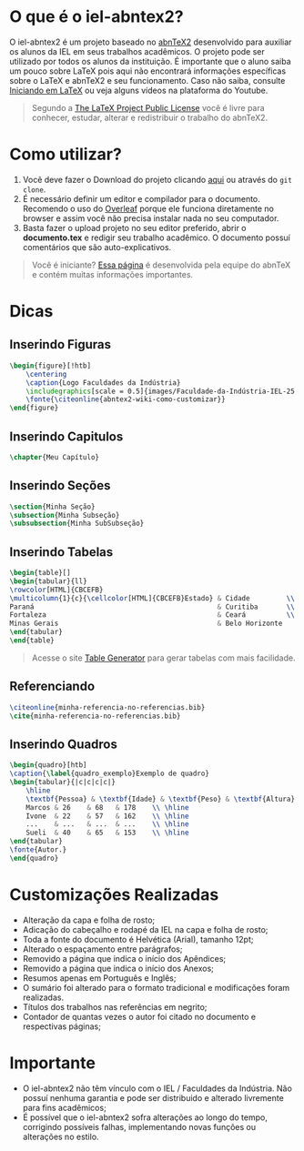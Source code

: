 # O que é o iel-abntex2?

O iel-abntex2 é um projeto baseado no [abnTeX2](https://github.com/abntex/abntex2) desenvolvido para auxiliar os alunos da IEL em seus trabalhos acadêmicos. O projeto pode ser utilizado por todos os alunos da instituição.
É importante que o aluno saiba um pouco sobre LaTeX pois aqui não encontrará informações específicas sobre o LaTeX e abnTeX2 e seu funcionamento. Caso não saiba, consulte [Iniciando em LaTeX](https://github.com/abntex/abntex2/wiki/PorOndeComecar) ou veja alguns vídeos na plataforma do Youtube.

> Segundo a [The LaTeX Project Public License](http://www.latex-project.org/lppl.txt) você é livre para conhecer, estudar, alterar e redistribuir o trabalho do abnTeX2.

# Como utilizar?

 1. Você deve fazer o Download do projeto clicando [aqui](https://github.com/erikdenisrs97/iel-abntex2/archive/refs/heads/main.zip) ou através do `git clone`.
 2. É necessário definir um editor e compilador para o documento. Recomendo o uso do [Overleaf](pt.overleaf.com) porque ele funciona diretamente no browser e assim você não precisa instalar nada no seu computador.
 3. Basta fazer o upload projeto no seu editor preferido, abrir o **documento.tex** e redigir seu trabalho acadêmico. O documento possuí comentários que são auto-explicativos.
 
> Você é iniciante? [Essa página](http://www.abntex.net.br/) é desenvolvida pela equipe do abnTeX e contém muitas informações importantes.

# Dicas

## Inserindo Figuras

```latex
\begin{figure}[!htb]
	\centering
	\caption{Logo Faculdades da Indústria}
	\includegraphics[scale = 0.5]{images/Faculdade-da-Indústria-IEL-25.png}
	\fonte{\citeonline{abntex2-wiki-como-customizar}}
\end{figure}
```
## Inserindo Capitulos
```latex
\chapter{Meu Capítulo}
```
## Inserindo Seções
```latex
\section{Minha Seção}
\subsection{Minha Subseção}
\subsubsection{Minha SubSubseção}
```
## Inserindo Tabelas

```latex
\begin{table}[]
\begin{tabular}{ll}
\rowcolor[HTML]{CBCEFB} 
\multicolumn{1}{c}{\cellcolor[HTML]{CBCEFB}Estado} & Cidade         \\
Paraná                                             & Curitiba       \\
Fortaleza                                          & Ceará          \\
Minas Gerais                                       & Belo Horizonte
\end{tabular}
\end{table}
```

> Acesse o site [Table Generator](https://www.tablesgenerator.com/) para gerar tabelas com mais facilidade.

## Referenciando

```latex
\citeonline{minha-referencia-no-referencias.bib}
\cite{minha-referencia-no-referencias.bib}
```

## Inserindo Quadros

```latex
\begin{quadro}[htb]
\caption{\label{quadro_exemplo}Exemplo de quadro}
\begin{tabular}{|c|c|c|c|}
	\hline
	\textbf{Pessoa} & \textbf{Idade} & \textbf{Peso} & \textbf{Altura} \\ \hline
	Marcos & 26    & 68   & 178    \\ \hline
	Ivone  & 22    & 57   & 162    \\ \hline
	...    & ...   & ...  & ...    \\ \hline
	Sueli  & 40    & 65   & 153    \\ \hline
\end{tabular}
\fonte{Autor.}
\end{quadro}
```

# Customizações Realizadas

 - Alteração da capa e folha de rosto;
 - Adicação do cabeçalho e rodapé da IEL na capa e folha de rosto;
 - Toda a fonte do documento é Helvética (Arial), tamanho 12pt;
 - Alterado o espaçamento entre parágrafos;
 - Removido a página que indica o início dos Apêndices;
 - Removido a página que indica o início dos Anexos;
 - Resumos apenas em Português e Inglês;
 - O sumário foi alterado para o formato tradicional e modificações foram realizadas.
 - Títulos dos trabalhos nas referências em negrito;
 - Contador de quantas vezes o autor foi citado no documento e respectivas páginas;

# Importante

 - O iel-abntex2 não têm vínculo com o IEL / Faculdades da Indústria.
   Não possuí nenhuma garantia e pode ser distribuido e alterado livremente para fins acadêmicos;
 - É possível que o iel-abntex2 sofra alterações ao longo do tempo,
   corrigindo possíveis falhas, implementando novas funções ou alterações no estilo.
